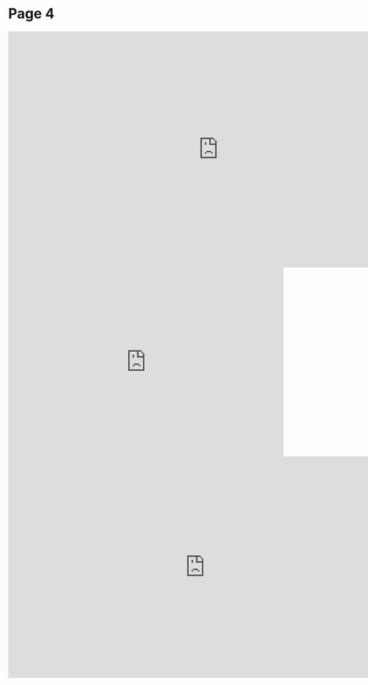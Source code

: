 





<body>
<h1> Page 4 </h1>
  
  
  
  <iframe width="854" height="480" src="https://www.youtube.com/embed/9uG4kYZyEHc" frameborder="0" gesture="media" allowfullscreen></iframe>






<iframe src="https://archive.org/embed/LastWeekendSentence" width="560" height="384" frameborder="0" webkitallowfullscreen="true" mozallowfullscreen="true" allowfullscreen></iframe>


<iframe width="800" height="450" src="https://www.powtoon.com/embed/g3kQu1La8Qb/" frameborder="0"></iframe>




